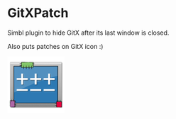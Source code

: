 # GitXPatch

Simbl plugin to hide GitX after its last window is closed.

Also puts patches on GitX icon :)

<img src="https://github.com/toy/GitXPatch/raw/master/GitXPatch.png" width="128" height="128" />
